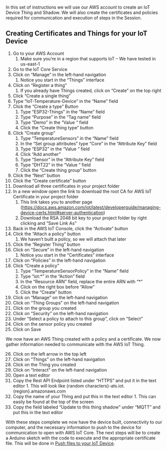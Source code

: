 In this set of instructions we will use our AWS account to create an IoT Device Thing and Shadow. We will also create the certificates and policies required for communication and execution of steps in the Session.

## Creating Certificates and Things for your IoT Device

1.  Go to your AWS Account
    1.  Make sure you’re in a region that supports IoT – We have tested in us-east-1
2.  Go to the IoT Core Service
3.  Click on “Manage” in the left-hand navigation
    1.  Notice you start in the “Things” interface
4.  Click on “Register a thing”
    1.  If you already have Things created, click on “Create” on the top right
5.  Click “Create a single thing”
6.  Type “IoT-Temperature-Device” in the “Name” field
7.  Click the “Create a type” Button
    1.  Type “ESP32-Things” in the “Name” field
    2.  Type “Purpose” in the “Tag name” field
    3.  Type “Demo” in the “Value “ field
    4.  Click the “Create thing type” button
8.  Click “Create group”
    1.  Type “TemperatureSensors” in the “Name” field
    2.  In the “Set group attributes” type “Core” in the “Attribute Key” field
    3.  Type “ESP32” in the “Value “ field
    4.  Click “Add another”
    5.  Type “Sensor” in the “Attribute Key” field
    6.  Type “DHT22” in the “Value “ field
    7.  Click the “Create thing group” button
9.  Click the “Next” button
10. Click the “Create certificate” button
11. Download all three certificates in your project folder
12. In a new window open the link to download the root CA for AWS IoT Certificate in your project folder
    1.  This link takes you to another page (<https://docs.aws.amazon.com/iot/latest/developerguide/managing-device-certs.html#server-authentication>)
    2.  Download the RSA 2048 bit key to your project folder by right clicking and “Save Link As”
13. Back in the AWS IoT Console, click the “Activate” button
14. Click the “Attach a policy” button
    1.  We haven’t built a policy, so we will attach that later
15. Click the “Register Thing” button
16. Click on “Secure” in the left-hand navigation
    1.  Notice you start in the “Certificates” interface
17. Click on “Policies” in the left-hand navigation
18. Click “Create a policy”
    1.  Type “TemperatureSensorPolicy” in the “Name” field
    2.  Type “iot:\*” in the “Action” field
    3.  In the “Resource ARN” field, replace the entire ARN with “\*”
    4.  Click on the right box before “Allow”
    5.  Click the “Create” button
19. Click on “Manage” on the left-hand navigation
20. Click on “Thing Groups” on the left-hand navigation
21. Click on the group you created
22. Click on “Security” on the left-hand navigation
23. Under “Select a policy to attach to this group”, click on “Select”
24. Click on the sensor policy you created
25. Click on Save

We now have an AWS Thing created with a policy and a certificate. We now gather information needed to communicate with the AWS IoT Thing.

26.  Click on the left arrow in the top left
27.  Click on “Things” on the left-hand navigation
28.  Click on the Thing you created
29.  Click on “Interact” on the left-hand navigation
30.  Open a text editor
31.  Copy the Rest API Endpoint listed under “HTTPS” and put it in the text editor
    1.  This will look like {random characters}-ats.iot.{region}.amazonaws.com
32.  Copy the name of your Thing and put this in the text editor
    1.  This can easily be found at the top of the screen
33.  Copy the field labeled “Update to this thing shadow” under “MQTT” and put this in the text editor

With these steps complete we now have the device built, connectivity to our computer, and the necessary information to push to the device for communication to open with AWS IoT Core. The next steps will be to create a Arduino sketch with the code to execute and the appropriate certificate file. This will be done in [Push files to your IoT Device](Set%20up%20devices.md).
